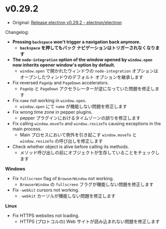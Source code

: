 # v0.29.2

- Original: [Release electron v0.29.2 - electron/electron](https://github.com/electron/electron/releases/tag/v0.29.2)

Changelog:

- **Pressing `backspace` won't trigger a navigation back anymore.**
  - **`backspace` を押してもバック ナビゲーションはトリガーされなくなります**
- **The `node-integration` option of the window opened by `window.open` now inherits opener window's option by default.**
  - `window.open` で開かれたウィンドウの `node-integration` オプションはオープンしたウィンドウのデフォルト オプションを継承します
- Fix reversed `PageUp` and `PageDown` accelerators.
  - `PageUp` と `PageDown` アクセラレーターが逆になっていた問題を修正します
- Fix `name` not working in `window.open`.
  - `window.open` にて `name` が機能しない問題を修正します
- Fix wrong time zone in pepper plugins.
  - pepper プラグインにおけるタイムゾーンの誤りを修正します
- Fix calling `window.moveTo` and `window.resizeTo` causing exceptions in the main process.
  - Main プロセスにおいて例外を引き起こす `window.moveTo` と `window.resizeTo` の呼び出しを修正します
- Check whether object is alive before calling its methods.
  - メソッド呼び出しの前にオブジェクトが生存していることをチェックします

**Windows**

- Fix `fullscreen` flag of `BrowserWindow` not working.
  - `BrowserWindow` の `fullscreen` フラグが機能しない問題を修正します
- Fix `-webkit` cursors not working.
  - `-webkit` カーソルが機能しない問題を修正します

**Linux**

- Fix HTTPS websites not loading.
  - HTTPS (プロトコルの) Web サイトが読み込まれない問題を修正します
